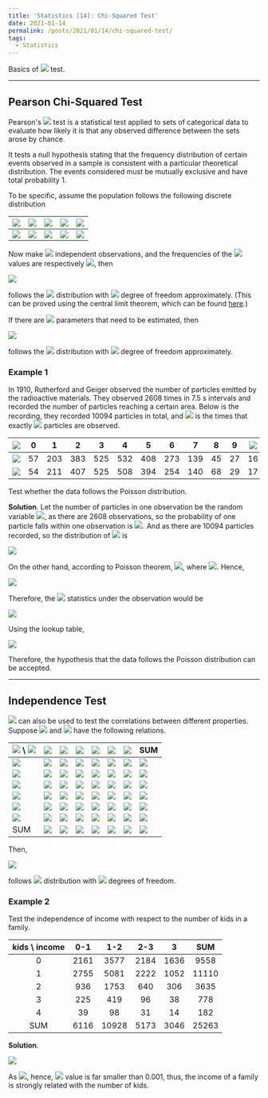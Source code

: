 ```yaml
---
title: 'Statistics [14]: Chi-Squared Test'
date: 2021-01-14
permalink: /posts/2021/01/14/chi-squared-test/
tags:
  - Statistics
---
```


Basics of <img src="https://render.githubusercontent.com/render/math?math=\chi^2"> test.

---
## Pearson Chi-Squared Test
Pearson's <img src="https://render.githubusercontent.com/render/math?math=\chi^2"> test is a statistical test applied to sets of categorical data to evaluate how likely it is that any observed difference between the sets arose by chance.

It tests a null hypothesis stating that the frequency distribution of certain events observed in a sample is consistent with a particular theoretical distribution. The events considered must be mutually exclusive and have total probability 1.

To be specific, assume the population follows the following discrete distribution

| <img src="https://render.githubusercontent.com/render/math?math=X"> | <img src="https://render.githubusercontent.com/render/math?math=x_1">  | <img src="https://render.githubusercontent.com/render/math?math=x_2">  | <img src="https://render.githubusercontent.com/render/math?math=\cdots">  | <img src="https://render.githubusercontent.com/render/math?math=x_k">  |
|---|---|---|---|---|
| <img src="https://render.githubusercontent.com/render/math?math=P"> | <img src="https://render.githubusercontent.com/render/math?math=p_1">  | <img src="https://render.githubusercontent.com/render/math?math=p_2">  | <img src="https://render.githubusercontent.com/render/math?math=\cdots">  | <img src="https://render.githubusercontent.com/render/math?math=p_k">  |

Now make <img src="https://render.githubusercontent.com/render/math?math=n"> independent observations, and the frequencies of the <img src="https://render.githubusercontent.com/render/math?math=k"> values are respectively <img src="https://render.githubusercontent.com/render/math?math=N_i (i=1,2,...,k">, then

<img src="https://render.githubusercontent.com/render/math?math=X = {\displaystyle \sum_{i=1}^k\dfrac{(N_i-np_i)^2}{np_i}}">

follows the <img src="https://render.githubusercontent.com/render/math?math=\chi^2"> distribution with <img src="https://render.githubusercontent.com/render/math?math=k-1"> degree of freedom approximately. (This can be proved using the central limit theorem, which can be found [here](https://en.wikipedia.org/wiki/Pearson%27s_chi-squared_test#Derivation).)

If there are <img src="https://render.githubusercontent.com/render/math?math=s"> parameters that need to be estimated, then 

<img src="https://render.githubusercontent.com/render/math?math=X = {\displaystyle \sum_{i=1}^k\dfrac{(N_i-np_i)^2}{np_i}}">

follows the <img src="https://render.githubusercontent.com/render/math?math=\chi^2"> distribution with <img src="https://render.githubusercontent.com/render/math?math=k-s-1"> degree of freedom approximately.

### Example 1
In 1910, Rutherford and Geiger observed the number of particles emitted by the radioactive materials. They observed 2608 times in 7.5 s intervals and recorded the number of particles reaching a certain area. Below is the recording, they recorded 10094 particles in total, and <img src="https://render.githubusercontent.com/render/math?math=n_k"> is the times that exactly <img src="https://render.githubusercontent.com/render/math?math=k"> particles are observed. 

| <img src="https://render.githubusercontent.com/render/math?math=k"> |  0 |  1  |  2  |  3  |  4  |  5  |  6  |  7  |  8 |  9 | <img src="https://render.githubusercontent.com/render/math?math=\geq 10"> |
|:-:|:--:|:---:|:---:|:---:|:---:|:---:|:---:|:---:|:--:|:--:|:--:|
| <img src="https://render.githubusercontent.com/render/math?math=n_k"> | 57 | 203 | 383 | 525 | 532 | 408 | 273 | 139 | 45 | 27 | 16 |
| <img src="https://render.githubusercontent.com/render/math?math=n\cdot \hat{p}_k"> | 54 | 211 | 407 | 525 | 508 | 394 | 254 | 140 | 68 | 29 | 17 |

Test whether the data follows the Poisson distribution.

__Solution__. Let the number of particles in one observation be the random variable <img src="https://render.githubusercontent.com/render/math?math=X">, as there are 2608 observations, so the probability of one particle falls within one observation is <img src="https://render.githubusercontent.com/render/math?math=\dfrac{1}{2608}">. And as there are 10094 particles recorded, so the distribution of <img src="https://render.githubusercontent.com/render/math?math=X"> is 

<img src="https://render.githubusercontent.com/render/math?math=X \sim B\left(10094, \dfrac{1}{2608}\right)">

On the other hand, according to Poisson theorem, <img src="https://render.githubusercontent.com/render/math?math=X\sim P(\hat{\lambda})">, where <img src="https://render.githubusercontent.com/render/math?math=\hat{\lambda} = \dfrac{10094}{2608} = 3.87">. Hence, 

<img src="https://render.githubusercontent.com/render/math?math=\hat{p}_i = \dfrac{\hat{\lambda}^i}{i!}e^{-\hat{\lambda}} (i=0,1,...,9),\hat{p}_{10} = 1 - \sum_{i=0}^{9}\hat{p}_i">

Therefore, the <img src="https://render.githubusercontent.com/render/math?math=\chi^2"> statistics under the observation would be 

<img src="https://render.githubusercontent.com/render/math?math=Y = {\displaystyle \sum_{i=0}^10\dfrac{(N_i-N\hat{p}_i)}{N\hat{p}_i}}=12.88">

Using the lookup table, 

<img src="https://render.githubusercontent.com/render/math?math=Y\sim \chi^2(9) \Rightarrow  p = P(Y > 12.88) > 0.1">

Therefore, the hypothesis that the data follows the Poisson distribution can be accepted.

---
## Independence Test
<img src="https://render.githubusercontent.com/render/math?math=\chi^2"> can also be used to test the correlations between different properties. Suppose <img src="https://render.githubusercontent.com/render/math?math=A"> and <img src="https://render.githubusercontent.com/render/math?math=B"> have the following relations.

| <img src="https://render.githubusercontent.com/render/math?math=A"> \ <img src="https://render.githubusercontent.com/render/math?math=B"> | <img src="https://render.githubusercontent.com/render/math?math=1"> | <img src="https://render.githubusercontent.com/render/math?math=2"> | <img src="https://render.githubusercontent.com/render/math?math=\cdots"> | <img src="https://render.githubusercontent.com/render/math?math=j"> | <img src="https://render.githubusercontent.com/render/math?math=\cdots"> | <img src="https://render.githubusercontent.com/render/math?math=t"> | SUM |
|-----|---|---|-----|---|-----|---|-----|
| <img src="https://render.githubusercontent.com/render/math?math=1">   | <img src="https://render.githubusercontent.com/render/math?math=n_{11}">  |  <img src="https://render.githubusercontent.com/render/math?math=n_{12}">   | <img src="https://render.githubusercontent.com/render/math?math=\cdots"> |  <img src="https://render.githubusercontent.com/render/math?math=n_{1j}">   |   <img src="https://render.githubusercontent.com/render/math?math=\cdots">    |  <img src="https://render.githubusercontent.com/render/math?math=n_{1t}">   |   <img src="https://render.githubusercontent.com/render/math?math=c_1">    |
| <img src="https://render.githubusercontent.com/render/math?math=2">   | <img src="https://render.githubusercontent.com/render/math?math=n_{21}">  |  <img src="https://render.githubusercontent.com/render/math?math=n_{22}">   | <img src="https://render.githubusercontent.com/render/math?math=\cdots"> |  <img src="https://render.githubusercontent.com/render/math?math=n_{2j}">   |   <img src="https://render.githubusercontent.com/render/math?math=\cdots">    |  <img src="https://render.githubusercontent.com/render/math?math=n_{2t}">   |   <img src="https://render.githubusercontent.com/render/math?math=c_2">    |
| <img src="https://render.githubusercontent.com/render/math?math=\vdots"> | <img src="https://render.githubusercontent.com/render/math?math=\vdots">   | <img src="https://render.githubusercontent.com/render/math?math=\vdots">   | <img src="https://render.githubusercontent.com/render/math?math=\ddots">     | <img src="https://render.githubusercontent.com/render/math?math=\vdots">   |  <img src="https://render.githubusercontent.com/render/math?math=\ddots">    | <img src="https://render.githubusercontent.com/render/math?math=\vdots">   |  <img src="https://render.githubusercontent.com/render/math?math=\vdots">    |
| <img src="https://render.githubusercontent.com/render/math?math=i">   | <img src="https://render.githubusercontent.com/render/math?math=n_{i1}">  |  <img src="https://render.githubusercontent.com/render/math?math=n_{i2}">   | <img src="https://render.githubusercontent.com/render/math?math=\cdots"> |  <img src="https://render.githubusercontent.com/render/math?math=n_{ij}">   |   <img src="https://render.githubusercontent.com/render/math?math=\cdots">    |  <img src="https://render.githubusercontent.com/render/math?math=n_{it}">   |   <img src="https://render.githubusercontent.com/render/math?math=c_i">    |
| <img src="https://render.githubusercontent.com/render/math?math=\vdots"> |  <img src="https://render.githubusercontent.com/render/math?math=\vdots">   | <img src="https://render.githubusercontent.com/render/math?math=\vdots">   | <img src="https://render.githubusercontent.com/render/math?math=\ddots">     | <img src="https://render.githubusercontent.com/render/math?math=\vdots">   |  <img src="https://render.githubusercontent.com/render/math?math=\ddots">    | <img src="https://render.githubusercontent.com/render/math?math=\vdots">   |  <img src="https://render.githubusercontent.com/render/math?math=\vdots">    |
| <img src="https://render.githubusercontent.com/render/math?math=s">   | <img src="https://render.githubusercontent.com/render/math?math=n_{s1}">  |  <img src="https://render.githubusercontent.com/render/math?math=n_{s2}">   | <img src="https://render.githubusercontent.com/render/math?math=\cdots"> |  <img src="https://render.githubusercontent.com/render/math?math=n_{sj}">   |   <img src="https://render.githubusercontent.com/render/math?math=\cdots">    |  <img src="https://render.githubusercontent.com/render/math?math=n_{st}">   |   <img src="https://render.githubusercontent.com/render/math?math=c_s">    |
| SUM | <img src="https://render.githubusercontent.com/render/math?math=d_1">   | <img src="https://render.githubusercontent.com/render/math?math=d_2">   | <img src="https://render.githubusercontent.com/render/math?math=\cdots">     | <img src="https://render.githubusercontent.com/render/math?math=d_j">   |  <img src="https://render.githubusercontent.com/render/math?math=\cdots">    | <img src="https://render.githubusercontent.com/render/math?math=d_t">   |  <img src="https://render.githubusercontent.com/render/math?math=n">    |

Then, 

<img src="https://render.githubusercontent.com/render/math?math=Y = {\displaystyle \sum_{i=1}^s\sum_{j=1}^t \dfrac{\left(n_{ij} - n\cdot\dfrac{c_i}{n}\cdot\dfrac{d_j}{n}\right)}{n\cdot\dfrac{c_i}{n}\cdot\dfrac{d_j}{n}} = \sum_{i=1}^s\sum_{j=1}^t\dfrac{\left(n n_{ij} - c_id_j\right)}{nc_id_j} }">

follows <img src="https://render.githubusercontent.com/render/math?math=\chi^2"> distribution with <img src="https://render.githubusercontent.com/render/math?math=(s-1)(t-1)"> degrees of freedom.

### Example 2
Test the independence of income with respect to the number of kids in a family.

| kids \ income |  0-1 |  1-2  |  2-3 |   3  |  SUM  |
|:-----------:|:----:|:-----:|:----:|:----:|:-----:|
|      0      | 2161 |  3577 | 2184 | 1636 |  9558 |
|      1      | 2755 |  5081 | 2222 | 1052 | 11110 |
|      2      |  936 |  1753 |  640 |  306 |  3635 |
|      3      |  225 |  419  |  96  |  38  |  778  |
|      4      |  39  |   98  |  31  |  14  |  182  |
|     SUM     | 6116 | 10928 | 5173 | 3046 | 25263 |

__Solution__. 

<img src="https://render.githubusercontent.com/render/math?math=Y = {\displaystyle \sum_{i=1}^s\sum_{j=1}^t\dfrac{\left(n n_{ij} - c_id_j\right)}{nc_id_j} } = 568.6">

As <img src="https://render.githubusercontent.com/render/math?math=P(\chi^2(12) > 32.9) = 0.001">, hence, <img src="https://render.githubusercontent.com/render/math?math=p"> value is far smaller than 0.001, thus, the income of a family is strongly related with the number of kids.
